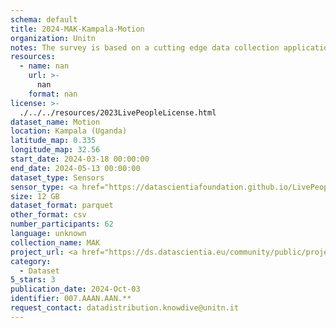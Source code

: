 ```yaml
---
schema: default
title: 2024-MAK-Kampala-Motion
organization: Unitn
notes: The survey is based on a cutting edge data collection application called iLog1, developed by the University of Trento (Italy). Once installed on your smartphone and given the permission to collect the data, the iLog app will ask you information on the following topics (a) Socio-demographics (e.g., age, gender, nationality); (b) Social relations with peers and classmates; (c) Personality, Values and Competences; (d) Cultural consumption and activities (e.g., sports, cooking and shopping habits); (e) Mobility. After this information, the app will start sending every 30 minutes for 2 weeks the request to answer to four questions that require a few seconds of your time ("Where are you?"; "With whom are you?"; "What are you doing?"; and "What mood are you?"). Furthermore, the app will automatically collect data from your smartphone's sensors for 2 months. An example of sensors are location, bluetooth or if your smartphone is on or off (you can find a complete list of sensors in the Privacy Statement and within the iLog app itself). 
resources:
  - name: nan
    url: >-
      nan
    format: nan
license: >-
  ./../../resources/2023LivePeopleLicense.html
dataset_name: Motion
location: Kampala (Uganda)
latitude_map: 0.335
longitude_map: 32.56
start_date: 2024-03-18 00:00:00
end_date: 2024-05-13 00:00:00
dataset_type: Sensors
sensor_type: <a href="https://datascientiafoundation.github.io/LivePeople/datasets/2024-MAK-Kampala-Accelerometer%20Event/">accelerometer</a>, <a href="https://datascientiafoundation.github.io/LivePeople/datasets/2024-MAK-Kampala-Accelerometer%20Uncalibrated/">accelerometer uncalibrated</a>, <a href="https://datascientiafoundation.github.io/LivePeople/datasets/2024-MAK-Kampala-Activities/">activities</a>,<a href="https://datascientiafoundation.github.io/LivePeople/datasets/2024-MAK-Kampala-Step%20Counter%20Event/">step counter</a>,  <a href="https://datascientiafoundation.github.io/LivePeople/datasets/2024-MAK-Kampala-Step%20Detector%20Event/">step detector</a> ,<a href="https://datascientiafoundation.github.io/LivePeople/datasets/2024-MAK-Kampala-Gyroscope%20Event/"> gyroscope </a>, <a href="https://datascientiafoundation.github.io/LivePeople/datasets/2024-MAK-Kampala-Gyroscope%20Uncalibrated/"> gyroscope uncalibrated</a>, <a href="https://datascientiafoundation.github.io/LivePeople/datasets/2024-MAK-Kampala-Rotationvector/"> rotation </a>
size: 12 GB
dataset_format: parquet
other_format: csv
number_participants: 62
language: unknown
collection_name: MAK
project_url: <a href="https://ds.datascientia.eu/community/public/projects/896bbb55-5ee2-4653-9b43-69cc88633ec12">https://ds.datascientia.eu/community/public/projects/896bbb55-5ee2-4653-9b43-69cc88633ec12</a>
category:
  - Dataset
5_stars: 3
publication_date: 2024-Oct-03
identifier: 007.AAAN.AAN.**
request_contact: datadistribution.knowdive@unitn.it
---
```

